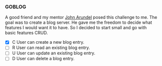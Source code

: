 ### GOBLOG
A good friend and my mentor [John Arundel](https://bitfieldconsulting.com) posed this challenge to me. The goal was to create a blog server. He gave me the freedom to decide what features I would want it to have. So I decided to start small and go with basic features CRUD.   
- [x] C User can create a new blog entry.
- [ ] R User can read an existing blog entry.
- [ ] U User can update an existing blog entry.
- [ ] D User can delete a blog entry.